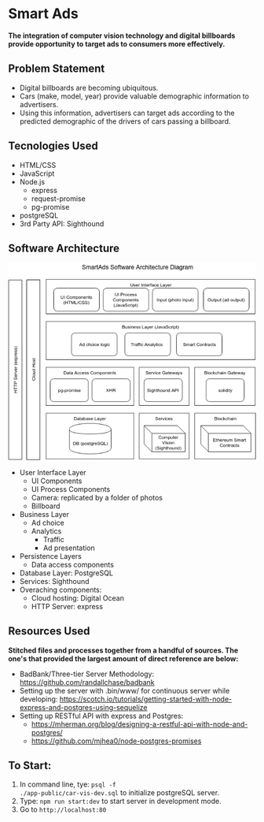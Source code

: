 # Smart Ads

**The integration of computer vision technology and digital billboards provide opportunity to target ads to consumers more effectively.**

## Problem Statement

- Digital billboards are becoming ubiquitous.
- Cars (make, model, year) provide valuable demographic information to advertisers.
- Using this information, advertisers can target ads according to the predicted demographic of the drivers of cars passing a billboard.

## Tecnologies Used
- HTML/CSS
- JavaScript
- Node.js
    - express
    - request-promise
    - pg-promise
- postgreSQL
- 3rd Party API: Sighthound

## Software Architecture
![](diagram.png)
- User Interface Layer
    - UI Components
    - UI Process Components
    - Camera: replicated by a folder of photos
    - Billboard
- Business Layer
    - Ad choice
    - Analytics
        - Traffic
        - Ad presentation
- Persistence Layers
    - Data access components
- Database Layer: PostgreSQL
- Services: Sighthound
- Overaching components:
    - Cloud hosting: Digital Ocean
    - HTTP Server: express


## Resources Used
**Stitched files and processes together from a handful of sources. The one's that provided the largest amount of direct reference are below:**
- BadBank/Three-tier Server Methodology: https://github.com/randallchase/badbank
- Setting up the server with .bin/www/ for continuous server while developing: https://scotch.io/tutorials/getting-started-with-node-express-and-postgres-using-sequelize
- Setting up RESTful API with express and Postgres: 
    - https://mherman.org/blog/designing-a-restful-api-with-node-and-postgres/
    - https://github.com/mjhea0/node-postgres-promises

## To Start:
1. In command line, tye: <code>psql -f ./app-public/car-vis-dev.sql</code> to initialize postgreSQL server.
2. Type: <code>npm run start:dev</code> to start server in development mode.
3. Go to <code>http://localhost:80<code>
